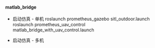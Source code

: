 #### matlab_bridge

- 启动仿真 - 单机
roslaunch prometheus_gazebo sitl_outdoor.launch
roslaunch prometheus_uav_control matlab_bridge_with_uav_control.launch 

- 启动仿真 - 多机